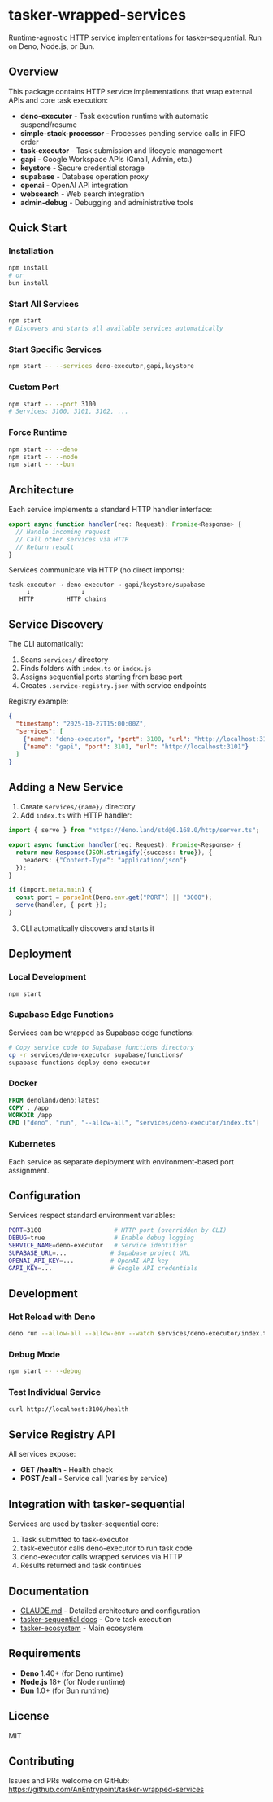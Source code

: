 # tasker-wrapped-services

Runtime-agnostic HTTP service implementations for tasker-sequential. Run on Deno, Node.js, or Bun.

## Overview

This package contains HTTP service implementations that wrap external APIs and core task execution:

- **deno-executor** - Task execution runtime with automatic suspend/resume
- **simple-stack-processor** - Processes pending service calls in FIFO order
- **task-executor** - Task submission and lifecycle management
- **gapi** - Google Workspace APIs (Gmail, Admin, etc.)
- **keystore** - Secure credential storage
- **supabase** - Database operation proxy
- **openai** - OpenAI API integration
- **websearch** - Web search integration
- **admin-debug** - Debugging and administrative tools

## Quick Start

### Installation

```bash
npm install
# or
bun install
```

### Start All Services

```bash
npm start
# Discovers and starts all available services automatically
```

### Start Specific Services

```bash
npm start -- --services deno-executor,gapi,keystore
```

### Custom Port

```bash
npm start -- --port 3100
# Services: 3100, 3101, 3102, ...
```

### Force Runtime

```bash
npm start -- --deno
npm start -- --node
npm start -- --bun
```

## Architecture

Each service implements a standard HTTP handler interface:

```typescript
export async function handler(req: Request): Promise<Response> {
  // Handle incoming request
  // Call other services via HTTP
  // Return result
}
```

Services communicate via HTTP (no direct imports):
```
task-executor → deno-executor → gapi/keystore/supabase
     ↓              ↓
   HTTP         HTTP chains
```

## Service Discovery

The CLI automatically:
1. Scans `services/` directory
2. Finds folders with `index.ts` or `index.js`
3. Assigns sequential ports starting from base port
4. Creates `.service-registry.json` with service endpoints

Registry example:
```json
{
  "timestamp": "2025-10-27T15:00:00Z",
  "services": [
    {"name": "deno-executor", "port": 3100, "url": "http://localhost:3100"},
    {"name": "gapi", "port": 3101, "url": "http://localhost:3101"}
  ]
}
```

## Adding a New Service

1. Create `services/{name}/` directory
2. Add `index.ts` with HTTP handler:

```typescript
import { serve } from "https://deno.land/std@0.168.0/http/server.ts";

export async function handler(req: Request): Promise<Response> {
  return new Response(JSON.stringify({success: true}), {
    headers: {"Content-Type": "application/json"}
  });
}

if (import.meta.main) {
  const port = parseInt(Deno.env.get("PORT") || "3000");
  serve(handler, { port });
}
```

3. CLI automatically discovers and starts it

## Deployment

### Local Development

```bash
npm start
```

### Supabase Edge Functions

Services can be wrapped as Supabase edge functions:

```bash
# Copy service code to Supabase functions directory
cp -r services/deno-executor supabase/functions/
supabase functions deploy deno-executor
```

### Docker

```dockerfile
FROM denoland/deno:latest
COPY . /app
WORKDIR /app
CMD ["deno", "run", "--allow-all", "services/deno-executor/index.ts"]
```

### Kubernetes

Each service as separate deployment with environment-based port assignment.

## Configuration

Services respect standard environment variables:

```bash
PORT=3100                    # HTTP port (overridden by CLI)
DEBUG=true                   # Enable debug logging
SERVICE_NAME=deno-executor   # Service identifier
SUPABASE_URL=...            # Supabase project URL
OPENAI_API_KEY=...          # OpenAI API key
GAPI_KEY=...                # Google API credentials
```

## Development

### Hot Reload with Deno

```bash
deno run --allow-all --allow-env --watch services/deno-executor/index.ts
```

### Debug Mode

```bash
npm start -- --debug
```

### Test Individual Service

```bash
curl http://localhost:3100/health
```

## Service Registry API

All services expose:

- **GET /health** - Health check
- **POST /call** - Service call (varies by service)

## Integration with tasker-sequential

Services are used by tasker-sequential core:

1. Task submitted to task-executor
2. task-executor calls deno-executor to run task code
3. deno-executor calls wrapped services via HTTP
4. Results returned and task continues

## Documentation

- [CLAUDE.md](./CLAUDE.md) - Detailed architecture and configuration
- [tasker-sequential docs](https://github.com/AnEntrypoint/tasker-sequential) - Core task execution
- [tasker-ecosystem](https://github.com/AnEntrypoint/sequential-ecosystem) - Main ecosystem

## Requirements

- **Deno** 1.40+ (for Deno runtime)
- **Node.js** 18+ (for Node runtime)
- **Bun** 1.0+ (for Bun runtime)

## License

MIT

## Contributing

Issues and PRs welcome on GitHub: https://github.com/AnEntrypoint/tasker-wrapped-services
